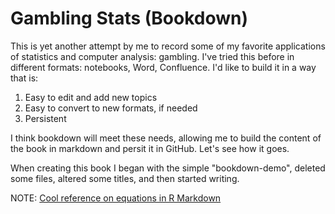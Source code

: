 # Gambling Stats (Bookdown)

This is yet another attempt by me to record some of my favorite applications of statistics and computer analysis: gambling.  I've tried this before in different formats: notebooks, Word, Confluence.  I'd like to build it in a way that is:

1. Easy to edit and add new topics
2. Easy to convert to new formats, if needed
3. Persistent

I think bookdown will meet these needs, allowing me to build the content of the book in markdown and persit it in GitHub.  Let's see how it goes.

When creating this book I began with the simple "bookdown-demo", deleted some files, altered some titles, and then started writing.

NOTE: [Cool reference on equations in R Markdown](https://www.montana.edu/rotella/documents/502/MarkdownEqnExamples.Rmd)
